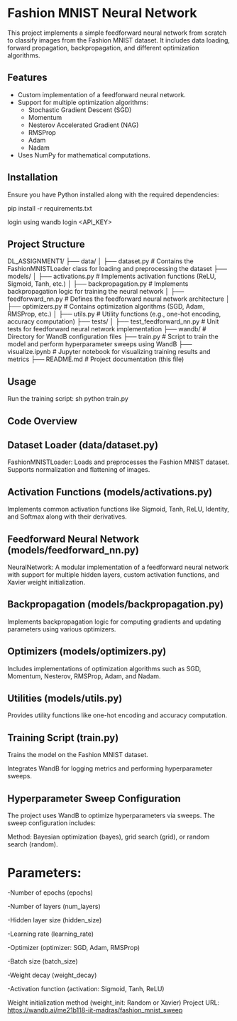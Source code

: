 # Fashion MNIST Neural Network

This project implements a simple feedforward neural network from scratch to classify images from the Fashion MNIST dataset. It includes data loading, forward propagation, backpropagation, and different optimization algorithms.

## Features
- Custom implementation of a feedforward neural network.
- Support for multiple optimization algorithms:
  - Stochastic Gradient Descent (SGD)
  - Momentum
  - Nesterov Accelerated Gradient (NAG)
  - RMSProp
  - Adam
  - Nadam
- Uses NumPy for mathematical computations.

## Installation
Ensure you have Python installed along with the required dependencies:

pip install -r requirements.txt

login using 
wandb login <API_KEY>



## Project Structure

DL_ASSIGNMENT1/
├── data/
│   ├── dataset.py         # Contains the FashionMNISTLoader class for loading and preprocessing the dataset
├── models/
│   ├── activations.py     # Implements activation functions (ReLU, Sigmoid, Tanh, etc.)
│   ├── backpropagation.py # Implements backpropagation logic for training the neural network
│   ├── feedforward_nn.py  # Defines the feedforward neural network architecture
│   ├── optimizers.py      # Contains optimization algorithms (SGD, Adam, RMSProp, etc.)
│   ├── utils.py           # Utility functions (e.g., one-hot encoding, accuracy computation)
├── tests/
│   ├── test_feedforward_nn.py  # Unit tests for feedforward neural network implementation
├── wandb/                 # Directory for WandB configuration files
├── train.py               # Script to train the model and perform hyperparameter sweeps using WandB
├── visualize.ipynb        # Jupyter notebook for visualizing training results and metrics
├── README.md              # Project documentation (this file)



## Usage
Run the training script:
sh
python train.py


## Code Overview
## Dataset Loader (data/dataset.py)
FashionMNISTLoader: Loads and preprocesses the Fashion MNIST dataset. Supports normalization and flattening of images.

## Activation Functions (models/activations.py)
Implements common activation functions like Sigmoid, Tanh, ReLU, Identity, and Softmax along with their derivatives.

## Feedforward Neural Network (models/feedforward_nn.py)
NeuralNetwork: A modular implementation of a feedforward neural network with support for multiple hidden layers, custom activation functions, and Xavier weight initialization.

## Backpropagation (models/backpropagation.py)
Implements backpropagation logic for computing gradients and updating parameters using various optimizers.

## Optimizers (models/optimizers.py)
Includes implementations of optimization algorithms such as SGD, Momentum, Nesterov, RMSProp, Adam, and Nadam.

## Utilities (models/utils.py)
Provides utility functions like one-hot encoding and accuracy computation.

## Training Script (train.py)
Trains the model on the Fashion MNIST dataset.

Integrates WandB for logging metrics and performing hyperparameter sweeps.

## Hyperparameter Sweep Configuration
The project uses WandB to optimize hyperparameters via sweeps. The sweep configuration includes:

Method: Bayesian optimization (bayes), grid search (grid), or random search (random).

# Parameters:

-Number of epochs (epochs)

-Number of layers (num_layers)

-Hidden layer size (hidden_size)

-Learning rate (learning_rate)

-Optimizer (optimizer: SGD, Adam, RMSProp)

-Batch size (batch_size)

-Weight decay (weight_decay)

-Activation function (activation: Sigmoid, Tanh, ReLU)

Weight initialization method (weight_init: Random or Xavier)
Project URL: https://wandb.ai/me21b118-iit-madras/fashion_mnist_sweep